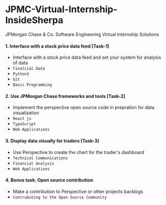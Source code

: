 # JPMC-Virtual-Internship-InsideSherpa
JPMorgan Chase &amp; Co. Software Engineering Virtual Internship Solutions

#### 1. Interface with a stock price data feed [Task-1]
- Interface with a stock price data feed and set your system for analysis of data
- `Finalcial Data` 
- `Python3`
- `Git`
- `Basic Programming`

#### 2. Use JPMorgan Chase frameworks and tools [Task-2]
- Implement the perspective open source code in prepration for data visualization 
- `React js` 
- `TypeScript`
- `Web Applications`

#### 3. Display data visually for traders [Task-3]
- Use Perspective to create the chart for the trader's dashboard  
- `Technical Communications` 
- `Financial Analysis`
- `Web Applications`
#### 4. Bonus task: Open source contribution
- Make a contribution to Perspective or other projects backlogs 
- `Contrubuting to the Open Source Community`
